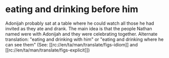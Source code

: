 # eating and drinking before him

Adonijah probably sat at a table where he could watch all those he had invited as they ate and drank. The main idea is that the people Nathan named were with Adonijah and they were celebrating together. Alternate translation: "eating and drinking with him" or "eating and drinking where he can see them" (See: [[rc://en/ta/man/translate/figs-idiom]] and [[rc://en/ta/man/translate/figs-explicit]])

